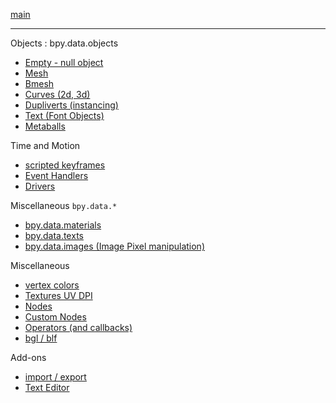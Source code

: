 [main](https://github.com/zeffii/BlenderPythonRecipes/wiki)  
______
Objects : bpy.data.objects  

- [Empty - null object](Empty-(null-object))  
- [Mesh](Mesh)  
- [Bmesh](BMesh)  
- [Curves (2d, 3d)](Curves)  
- [Dupliverts (instancing)](Dupliverts)  
- [Text (Font Objects)](Text)  
- [Metaballs](Metaballs)  

Time and Motion 

- [scripted keyframes](Keyframes)  
- [Event Handlers](EventHandlers)  
- [Drivers](Drivers)  

Miscellaneous `bpy.data.*`  

- [bpy.data.materials](bpy_data_materials)  
- [bpy.data.texts](bpy_data_texts)  
- [bpy.data.images (Image Pixel manipulation)](Image_Pixels)  

Miscellaneous  

- [vertex colors](VertexColors)  
- [Textures UV DPI](UV---DPI-(variable-or-homogeneous))  
- [Nodes](Nodes)  
- [Custom Nodes](CustomNodes)  
- [Operators (and callbacks)](Operators)  
- [bgl / blf](bgl_blf)  

Add-ons  

- [import / export](IO)  
- [Text Editor](TextEditor)  
